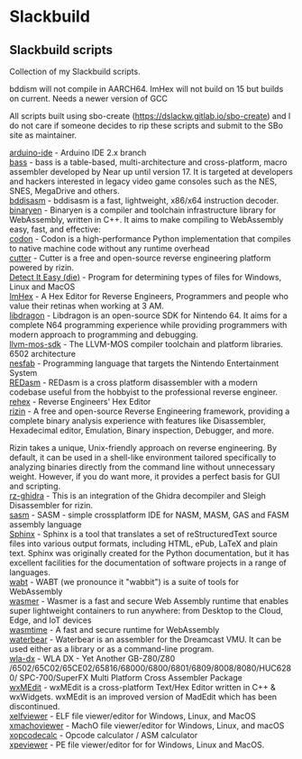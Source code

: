 # Slackbuild
## Slackbuild scripts

Collection of my Slackbuild scripts.

bddism will not compile in AARCH64. ImHex will not build on 15 but builds on current. Needs a newer version of GCC

All scripts built using sbo-create (https://dslackw.gitlab.io/sbo-create) and I do not care if
someone decides to rip these scripts and submit to the SBo site as maintainer.

[arduino-ide](https://github.com/kermitdafrog8/Slackbuild/tree/main/Development/arduino-ide) - 
Arduino IDE 2.x branch<br>
[bass](https://github.com/kermitdafrog8/Slackbuild/tree/main/Development/bass) - 
bass is a table-based, multi-architecture and cross-platform, macro assembler developed by Near up until version 17.
It is targeted at developers and hackers interested in legacy video game consoles such as the NES, SNES, MegaDrive and others.<br>
[bddisasm](https://github.com/kermitdafrog8/Slackbuild/tree/main/Development/bddisasm) - 
bddisasm is a fast, lightweight, x86/x64 instruction decoder.<br>
[binaryen](https://github.com/kermitdafrog8/Slackbuild/tree/main/Development/binaryen) - 
Binaryen is a compiler and toolchain infrastructure library for
WebAssembly, written in C++. It aims to make compiling to WebAssembly
easy, fast, and effective: <br>
[codon](https://github.com/kermitdafrog8/Slackbuild/tree/main/Development/codon) - 
Codon is a high-performance Python implementation that compiles to
native machine code without any runtime overhead<br>
[cutter](https://github.com/kermitdafrog8/Slackbuild/tree/main/Development/cutter) - 
Cutter is a free and open-source reverse engineering platform powered by
rizin.<br>
[Detect It Easy (die)](https://github.com/kermitdafrog8/Slackbuild/tree/main/Development/die) -
Program for determining types of files for Windows, Linux and MacOS<br>
[ImHex](https://github.com/kermitdafrog8/Slackbuild/tree/main/Development/ImHex) - 
A Hex Editor for Reverse Engineers, Programmers and people who value their
retinas when working at 3 AM.<br>
[libdragon](https://github.com/kermitdafrog8/Slackbuild/tree/main/Development/libdragon) - 
Libdragon is an open-source SDK for Nintendo 64. It aims for a complete N64 programming experience 
while providing programmers with modern approach to programming and debugging.<br>
[llvm-mos-sdk](https://github.com/kermitdafrog8/Slackbuild/tree/main/Development/llvm-mos-sdk) - 
The LLVM-MOS compiler toolchain and platform libraries. 6502 architecture<br>
[nesfab](https://github.com/kermitdafrog8/Slackbuild/tree/main/Development/nesfab) - 
Programming language that targets the Nintendo Entertainment System<br>
[REDasm](https://github.com/kermitdafrog8/Slackbuild/tree/main/Development/REDasm) - 
REDasm is a cross platform disassembler with a modern codebase useful 
from the hobbyist to the professional reverse engineer.<br>
[rehex](https://github.com/kermitdafrog8/Slackbuild/tree/main/Development/rehex) -
Reverse Engineers' Hex Editor<br>
[rizin](https://github.com/kermitdafrog8/Slackbuild/tree/main/Development/rizin) - 
A free and open-source Reverse Engineering framework, providing a
complete binary analysis experience with features like Disassembler,
Hexadecimal editor, Emulation, Binary inspection, Debugger, and more.

Rizin takes a unique, Unix-friendly approach on reverse engineering. By
default, it can be used in a shell-like environment tailored
specifically to analyzing binaries directly from the command line
without unnecessary weight. However, if you do want more, it provides a
perfect basis for GUI and scripting.<br>
[rz-ghidra](https://github.com/kermitdafrog8/Slackbuild/tree/main/Development/rz-ghidra) - 
This is an integration of the Ghidra decompiler and Sleigh
Disassembler for rizin.<br>
[sasm](https://github.com/kermitdafrog8/Slackbuild/tree/main/Development/sasm) - 
SASM - simple crossplatform IDE for NASM, MASM, GAS and FASM assembly
language<br>
[Sphinx](https://github.com/kermitdafrog8/Slackbuild/tree/main/Development/Sphinx) - 
Sphinx is a tool that translates a set of reStructuredText
source files into various output formats, including HTML, ePub,
LaTeX and plain text. Sphinx was originally created for the Python
documentation, but it has excellent facilities for the documentation
of software projects in a range of languages.<br>
[wabt](https://github.com/kermitdafrog8/Slackbuild/tree/main/Development/wabt) - 
WABT (we pronounce it "wabbit") is a suite of tools for WebAssembly<br>
[wasmer](https://github.com/kermitdafrog8/Slackbuild/tree/main/Development/wasmer) - 
Wasmer is a fast and secure Web Assembly runtime that enables super lightweight containers to run
anywhere: from Desktop to the Cloud, Edge, and IoT devices<br>
[wasmtime](https://github.com/kermitdafrog8/Slackbuild/tree/main/Development/wasmtime) - 
A fast and secure runtime for WebAssembly<br>
[waterbear](https://github.com/kermitdafrog8/Slackbuild/tree/main/Development/waterbear) - 
Waterbear is an assembler for the Dreamcast VMU. It can be used either as a library or as a command-line program.<br>
[wla-dx](https://github.com/kermitdafrog8/Slackbuild/tree/main/Development/wla-dx) - 
WLA DX - Yet Another GB-Z80/Z80 /6502/65C02/65CE02/65816/68000/6800/6801/6809/8008/8080/HUC6280/
SPC-700/SuperFX Multi Platform Cross Assembler Package<br>
[wxMEdit](https://github.com/kermitdafrog8/Slackbuild/tree/main/Development/wxMEdit) - 
wxMEdit is a cross-platform Text/Hex Editor written in C++ & wxWidgets.
wxMEdit is an improved version of MadEdit which has been discontinued.<br>
[xelfviewer](https://github.com/kermitdafrog8/Slackbuild/tree/main/Development/xelfviewer) - 
ELF file viewer/editor for Windows, Linux, and MacOS<br>
[xmachoviewer](https://github.com/kermitdafrog8/Slackbuild/tree/main/Development/xmachoviewer) - 
MachO file viewer/editor for Windows, Linux, and macOS<br>
[xopcodecalc](https://github.com/kermitdafrog8/Slackbuild/tree/main/Development/xopcodecalc) - 
Opcode calculator / ASM calculator<br>
[xpeviewer](https://github.com/kermitdafrog8/Slackbuild/tree/main/Development/xpeviewer) - 
PE file viewer/editor for for Windows, Linux and MacOS.<br>
